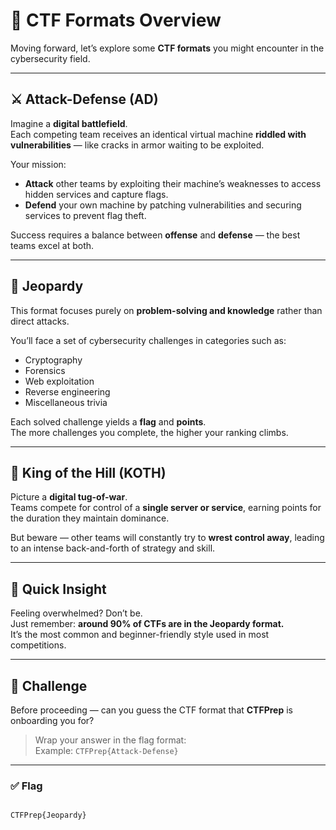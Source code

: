 # 🧩 CTF Formats Overview

Moving forward, let’s explore some **CTF formats** you might encounter in the cybersecurity field.

---

## ⚔️ Attack-Defense (AD)

Imagine a **digital battlefield**.  
Each competing team receives an identical virtual machine **riddled with vulnerabilities** — like cracks in armor waiting to be exploited.  

Your mission:  
- **Attack** other teams by exploiting their machine’s weaknesses to access hidden services and capture flags.  
- **Defend** your own machine by patching vulnerabilities and securing services to prevent flag theft.  

Success requires a balance between **offense** and **defense** — the best teams excel at both.

---

## 🧠 Jeopardy

This format focuses purely on **problem-solving and knowledge** rather than direct attacks.  

You’ll face a set of cybersecurity challenges in categories such as:
- Cryptography  
- Forensics  
- Web exploitation  
- Reverse engineering  
- Miscellaneous trivia  

Each solved challenge yields a **flag** and **points**.  
The more challenges you complete, the higher your ranking climbs.

---

## 👑 King of the Hill (KOTH)

Picture a **digital tug-of-war**.  
Teams compete for control of a **single server or service**, earning points for the duration they maintain dominance.  

But beware — other teams will constantly try to **wrest control away**, leading to an intense back-and-forth of strategy and skill.

---

## 💬 Quick Insight

Feeling overwhelmed? Don’t be.  
Just remember: **around 90% of CTFs are in the Jeopardy format.**  
It’s the most common and beginner-friendly style used in most competitions.

---

## 🏁 Challenge

Before proceeding — can you guess the CTF format that **CTFPrep** is onboarding you for?  

> Wrap your answer in the flag format:  
> Example: `CTFPrep{Attack-Defense}`

---

### ✅ **Flag**
```

CTFPrep{Jeopardy}

```
